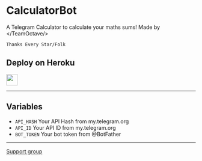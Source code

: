 # CalculatorBot
A Telegram Calculator to calculate your maths sums! Made by &lt;/TeamOctave/>
```
Thanks Every Star/Folk
```
## Deploy on Heroku

<p align="left">
  <a href="https://heroku.com/deploy?template=https://github.com/TeamOctave/CalculatorBot/tree/calc">
     <img height="30px" src="https://img.shields.io/badge/Deploy%20To%20Heroku-blueviolet?style=for-the-badge&logo=heroku">
  </a>
</p>

---

## Variables

- `API_HASH` Your API Hash from my.telegram.org
- `API_ID` Your API ID from my.telegram.org
- `BOT_TOKEN` Your bot token from @BotFather

---

[Support group](t.me/OctaveUpdates)
